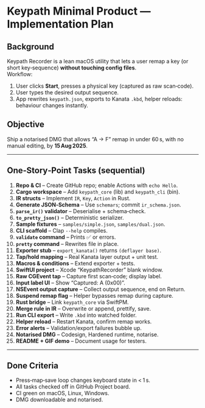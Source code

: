 # Keypath Minimal Product — Implementation Plan

## Background
Keypath Recorder is a lean macOS utility that lets a user remap a key (or short key‑sequence) **without touching config files**.  
Workflow:  
1. User clicks **Start**, presses a physical key (captured as raw scan‑code).  
2. User types the desired output sequence.  
3. App rewrites `keypath.json`, exports to Kanata `.kbd`, helper reloads: behaviour changes instantly.

## Objective
Ship a notarised DMG that allows “A → F” remap in under 60 s, with no manual editing, by **15 Aug 2025**.

---

## One‑Story‑Point Tasks (sequential)

1. **Repo & CI** – Create GitHub repo; enable Actions with `echo Hello`.
2. **Cargo workspace** – Add `keypath_core` (lib) and `keypath_cli` (bin).
3. **IR structs** – Implement `IR`, `Key`, `Action` in Rust.
4. **Generate JSON‑Schema** – Use `schemars`; commit `ir_schema.json`.
5. **`parse_ir()` validator** – Deserialise + schema‑check.
6. **`to_pretty_json()`** – Deterministic serializer.
7. **Sample fixtures** – `samples/simple.json`, `samples/dual.json`.
8. **CLI scaffold** – Clap `--help` compiles.
9. **`validate` command** – Prints ✅ or errors.
10. **`pretty` command** – Rewrites file in place.
11. **Exporter stub** – `export_kanata()` returns `(deflayer base)`.
12. **Tap/hold mapping** – Real Kanata layer output + unit test.
13. **Macros & conditions** – Extend exporter + tests.
14. **SwiftUI project** – Xcode “KeypathRecorder” blank window.
15. **Raw CGEvent tap** – Capture first scan‑code; display label.
16. **Input label UI** – Show “Captured: A (0x00)”.
17. **NSEvent output capture** – Collect output sequence, end on Return.
18. **Suspend remap flag** – Helper bypasses remap during capture.
19. **Rust bridge** – Link `keypath_core` via SwiftPM.
20. **Merge rule in IR** – Overwrite or append, prettify, save.
21. **Run CLI export** – Write `.kbd` into watched folder.
22. **Helper reload** – Restart Kanata, confirm remap works.
23. **Error alerts** – Validation/export failures bubble up.
24. **Notarised DMG** – Codesign, Hardened runtime, notarise.
25. **README + GIF demo** – Document usage for testers.

---

## Done Criteria
* Press‑map‑save loop changes keyboard state in \< 1 s.
* All tasks checked off in GitHub Project board.
* CI green on macOS, Linux, Windows.
* DMG downloadable and notarised.

